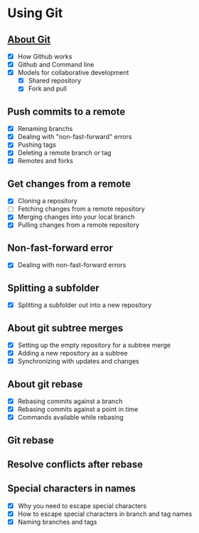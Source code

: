 # Using Git

## [About Git](https://docs.github.com/en/get-started/using-git/about-git)
- [x] How Github works
- [x] Github and Command line
- [x] Models for collaborative development
  - [x] Shared repository
  - [x] Fork and pull

## Push commits to a remote
- [x] Renaming branchs
- [x] Dealing with "non-fast-forward" errors
- [x] Pushing tags
- [x] Deleting a remote branch or tag
- [x] Remotes and forks

## Get changes from a remote
- [x] Cloning a repository
- [ ] Fetching changes from a remote repository
- [x] Merging changes into your local branch
- [x] Pulling changes from a remote repository

## Non-fast-forward error
- [x] Dealing with non-fast-forward errors

## Splitting a subfolder
- [x] Splitting a subfolder out into a new repository

## About git subtree merges
- [x] Setting up the empty repository for a subtree merge
- [x] Adding a new repository as a subtree
- [x] Synchronizing with updates and changes

## About git rebase
- [x] Rebasing commits against a branch
- [x] Rebasing commits against a point in time
- [x] Commands available while rebasing

## Git rebase

## Resolve conflicts after rebase

## Special characters in names
- [x] Why you need to escape special characters
- [x] How to escape special characters in branch and tag names
- [x] Naming branches and tags
